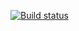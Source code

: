 [![Build status](https://ci.appveyor.com/api/projects/status/igic8dudv1theg7d?svg=true)](https://ci.appveyor.com/project/stanislavsamo/ajs-8)
